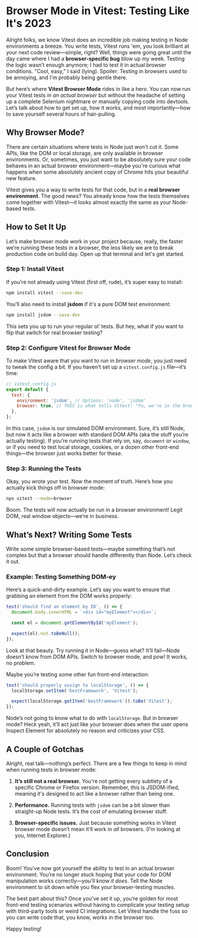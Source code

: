 # Browser Mode in Vitest: Testing Like It's 2023

Alright folks, we know Vitest does an incredible job making testing in Node environments a breeze. You write tests, Vitest runs 'em, you look brilliant at your next code review—simple, right? Well, things were going great until the day came where I had a **browser-specific bug** blow up my week. Testing the logic wasn’t enough anymore; I had to test it in actual browser conditions. "Cool, easy," I said (lying). Spoiler: Testing in browsers used to be annoying, and I'm probably being gentle there.

But here’s where **Vitest Browser Mode** rides in like a hero. You can now run your Vitest tests _in an actual browser_ but without the headache of setting up a complete Selenium nightmare or manually copying code into devtools. Let’s talk about how to get set up, how it works, and most importantly—how to save yourself several hours of hair-pulling.

## Why Browser Mode?

There are certain situations where tests in Node just won't cut it. Some APIs, like the DOM or local storage, are only available in browser environments. Or, sometimes, you just want to be absolutely sure your code behaves in an actual browser environment—maybe you're curious what happens when some absolutely ancient copy of Chrome hits your beautiful new feature.

Vitest gives you a way to write tests for that code, but in a **real browser environment**. The good news? You already know how the tests themselves come together with Vitest—it looks almost exactly the same as your Node-based tests.

## How to Set It Up

Let’s make browser mode work in your project because, really, the faster we’re running these tests in a browser, the less likely we are to break production code on build day. Open up that terminal and let's get started.

### Step 1: Install Vitest

If you're not already using Vitest (first off, rude), it’s super easy to install:

```bash
npm install vitest --save-dev
```

You’ll also need to install **jsdom** if it's a pure DOM test environment:

```bash
npm install jsdom --save-dev
```

This sets you up to run your regular ol’ tests. But hey, what if you want to flip that switch for real browser testing?

### Step 2: Configure Vitest for Browser Mode

To make Vitest aware that you want to run in _browser mode_, you just need to tweak the config a bit. If you haven't set up a `vitest.config.js` file—it’s time:

```javascript
// vitest.config.js
export default {
  test: {
    environment: 'jsdom', // Options: 'node', 'jsdom'
    browser: true, // THIS is what tells Vitest: "Yo, we're in the browser now."
  },
};
```

In this case, `jsdom` is our simulated DOM environment. Sure, it’s still Node, but now it acts like a browser with standard DOM APIs (aka the stuff you’re actually testing). If you’re running tests that rely on, say, `document` or `window`, or if you need to test local storage, cookies, or a dozen other front-end things—the browser just works better for these.

### Step 3: Running the Tests

Okay, you wrote your test. Now the moment of truth. Here’s how you actually kick things off in browser mode:

```bash
npx vitest --mode=browser
```

Boom. The tests will now actually be run in a browser environment! Legit DOM, real window objects—we’re in business.

## What’s Next? Writing Some Tests

Write some simple browser-based tests—maybe something that’s not complex but that a browser should handle differently than Node. Let’s check it out.

### Example: Testing Something DOM-ey

Here’s a quick-and-dirty example. Let’s say you want to ensure that grabbing an element from the DOM works properly:

```javascript
test('should find an element by ID', () => {
  document.body.innerHTML = `<div id="myElement"></div>`;

  const el = document.getElementById('myElement');

  expect(el).not.toBeNull();
});
```

Look at that beauty. Try running it in Node—guess what? It’ll fail—Node doesn’t know from DOM APIs. Switch to browser mode, and pow! It works, no problem.

Maybe you’re testing some other fun front-end interaction:

```javascript
test('should properly assign to localStorage', () => {
  localStorage.setItem('bestFramework', 'Vitest');

  expect(localStorage.getItem('bestFramework')).toBe('Vitest');
});
```

Node’s not going to know what to do with `localStorage`. But in browser mode? Heck yeah, it’ll act just like your browser does when the user opens Inspect Element for absolutely no reason and criticizes your CSS.

## A Couple of Gotchas

Alright, real talk—nothing’s perfect. There are a few things to keep in mind when running tests in browser mode:

1. **It’s still not a real browser.** You're not getting every subtlety of a specific Chrome or Firefox version. Remember, this is JSDOM-ified, meaning it's designed to act like a browser rather than being one.

2. **Performance.** Running tests with `jsdom` can be a bit slower than straight-up Node tests. It’s the cost of emulating browser stuff.

3. **Browser-specific issues.** Just because something works in Vitest browser mode doesn’t mean it’ll work in _all_ browsers. (I’m looking at you, Internet Explorer.)

## Conclusion

Boom! You’ve now got yourself the ability to test in an actual browser environment. You’re no longer stuck hoping that your code for DOM manipulation works correctly—_you'll know it does_. Tell the Node environment to sit down while you flex your browser-testing muscles.

The best part about this? Once you’ve set it up, you’re golden for most front-end testing scenarios without having to complicate your testing setup with third-party tools or weird CI integrations. Let Vitest handle the fuss so you can write code that, you know, _works_ in the browser too.

Happy testing!
